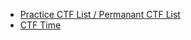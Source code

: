 * [Practice CTF List / Permanant CTF List](http://captf.com/practice-ctf/)
* [CTF Time](http://ctftime.org/)